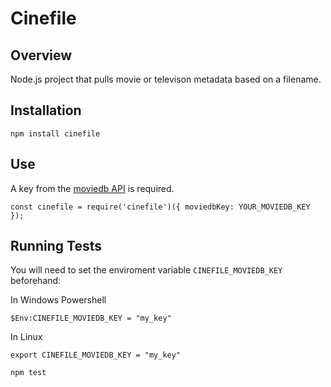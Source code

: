 # Cinefile

## Overview

Node.js project that pulls movie or televison metadata based on a filename.

## Installation

```
npm install cinefile
```

## Use

A key from the [moviedb API](https://www.themoviedb.org/documentation/api) is required.

```
const cinefile = require('cinefile')({ moviedbKey: YOUR_MOVIEDB_KEY });
```

## Running Tests

You will need to set the enviroment variable `CINEFILE_MOVIEDB_KEY` beforehand:

In Windows Powershell
```
$Env:CINEFILE_MOVIEDB_KEY = "my_key"
```

In Linux
```
export CINEFILE_MOVIEDB_KEY = "my_key"
```

```
npm test
```